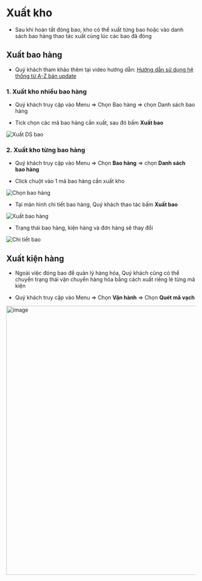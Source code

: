 # Xuất kho

- Sau khi hoàn tất đóng bao, kho có thể xuất từng bao hoặc vào danh sách bao hàng thao tác xuất cùng lúc các bao đã đóng

## Xuất bao hàng

- Quý khách tham khảo thêm tại video hướng dẫn: [Hướng dẫn sử dụng hệ thống từ A-Z bản update](https://youtu.be/ZHQZUob3I7g?t=762)

### 1. Xuất kho nhiều bao hàng
- Quý khách truy cập vào Menu => Chọn Bao hàng => chọn Danh sách bao hàng

- Tick chọn các mã bao hàng cần xuất, sau đó bấm **Xuất bao**

![Xuất DS bao](https://user-images.githubusercontent.com/73226975/162608395-4b95fe39-0488-4a30-8604-dfa6bd0bd2b1.png)

### 2. Xuất kho từng bao hàng

- Quý khách truy cập vào Menu => Chọn **Bao hàng** => chọn **Danh sách bao hàng**

- Click chuột vào 1 mã bao hàng cần xuất kho

![Chọn bao hàng](https://user-images.githubusercontent.com/73226975/162608931-fd648eb7-ca92-46d0-958d-ebdad378f886.png)

- Tại màn hình chi tiết bao hàng, Quý khách thao tác bấm **Xuất bao**

![Xuất bao hàng](https://user-images.githubusercontent.com/73226975/162608710-a1c36648-f395-481f-a5a3-77cde37d704a.png)

- Trạng thái bao hàng, kiện hàng và đơn hàng sẽ thay đổi

![Chi tiết bao](https://user-images.githubusercontent.com/73226975/162609301-ec4f5aca-c397-4606-8136-29fc8d351a3a.png)

## Xuất kiện hàng

- Ngoài việc đóng bao để quản lý hàng hóa, Quý khách cũng có thể chuyển trạng thái vận chuyển hàng hóa bằng cách xuất riêng lẻ từng mã kiện

- Quý khách truy cập vào Menu => Chọn **Vận hành** => Chọn **Quét mã vạch**

<img width="714" alt="image" src="https://user-images.githubusercontent.com/73226975/162609818-959d8f27-202a-4a84-bffa-7d386d55a8be.png">

